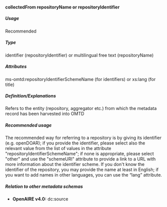 #### collectedFrom repositoryName or repositoryIdentifier
##### Usage
Recommended
##### Type
identifier (repositoryIdentifier) or multilingual free text (repositoryName)
##### Attributes
ms-omtd:repositoryIdentifierSchemeName (for identifiers) or xs:lang (for title)
##### Definition/Explanations
Refers to the entity (repository, aggregator etc.) from which the metadata record has been harvested into OMTD
##### Recommended usage
The recommended way for referring to a repository is by giving its identifier (e.g. openDOAR); if you provide the identifier, please select also the relevant value from the list of values in the attribute "repositoryIdentifierSchemeName"; if none is appropriate, please select "other" and use the "schemeURI" attribute to provide a link to a URL with more information about the identifier scheme. 
If you don't know the identifier of the repository, you may provide the name at least in English; if you want to add names in other languages, you can use the “lang” attribute.
##### Relation to other metadata schemas
* **OpenAIRE v4.0:** dc:source
